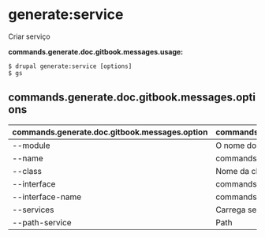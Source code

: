# generate:service
Criar serviço

**commands.generate.doc.gitbook.messages.usage:**
```
$ drupal generate:service [options]
$ gs  
```

## commands.generate.doc.gitbook.messages.options
commands.generate.doc.gitbook.messages.option | commands.generate.doc.gitbook.messages.details
-------|-------------
--module | O nome do módulo.
--name | commands.generate.service.options.name
--class | Nome da classe
--interface | commands.common.service.options.interface
--interface-name | commands.common.service.options.interface-name
--services | Carrega serviços do container.
--path-service | Path
